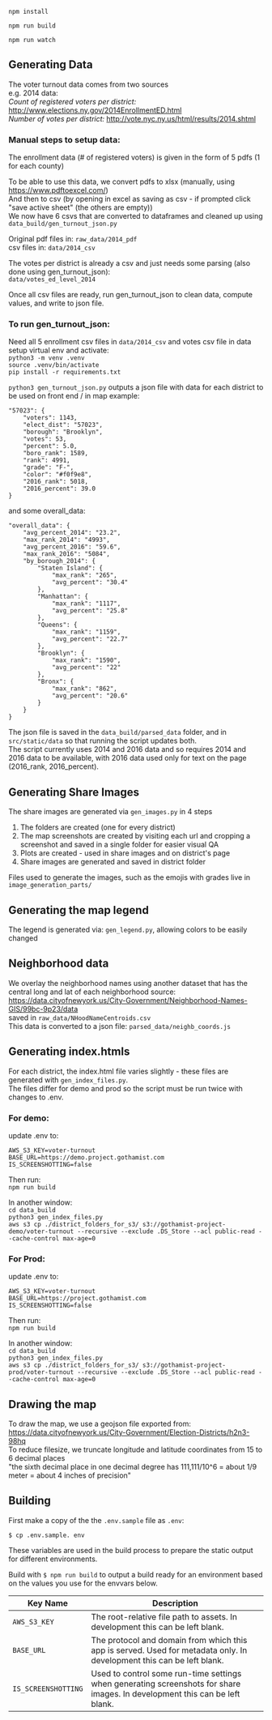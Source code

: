 `npm install`

`npm run build`

`npm run watch`

## Generating Data

The voter turnout data comes from two sources<br/>
e.g. 2014 data:<br/>
*Count of registered voters per district:* http://www.elections.ny.gov/2014EnrollmentED.html<br/>
*Number of votes per district:*  http://vote.nyc.ny.us/html/results/2014.shtml

### Manual steps to setup data:
The enrollment data (# of registered voters) is given in the form of 5 pdfs (1 for each county)

To be able to use this data, we convert pdfs to xlsx (manually, using https://www.pdftoexcel.com/)<br/>
And then to csv (by opening in excel as saving as csv - if prompted click "save active sheet" (the others are empty))<br/>
We now have 6 csvs that are converted to dataframes and cleaned up using `data_build/gen_turnout_json.py`

Original pdf files in: `raw_data/2014_pdf`<br/>
csv files in: `data/2014_csv`

The votes per district is already a csv and just needs some parsing (also done using gen_turnout_json):<br/>
`data/votes_ed_level_2014`

Once all csv files are ready, run gen_turnout_json to clean data, compute values, and write to json file.


### To run gen_turnout_json:
Need all 5 enrollment csv files in `data/2014_csv` and votes csv file in data<br/>
setup virtual env and activate:<br/>
`python3 -m venv .venv`<br/>
`source .venv/bin/activate`<br/>
`pip install -r requirements.txt`<br/>

`python3 gen_turnout_json.py`
outputs a json file with data for each district to be used on front end / in map
example:
```
"57023": {
    "voters": 1143,
    "elect_dist": "57023",
    "borough": "Brooklyn",
    "votes": 53,
    "percent": 5.0,
    "boro_rank": 1589,
    "rank": 4991,
    "grade": "F-",
    "color": "#f0f9e8",
    "2016_rank": 5018,
    "2016_percent": 39.0
}
```
and some overall_data:
```
"overall_data": {
    "avg_percent_2014": "23.2",
    "max_rank_2014": "4993",
    "avg_percent_2016": "59.6",
    "max_rank_2016": "5084",
    "by_borough_2014": {
        "Staten Island": {
            "max_rank": "265",
            "avg_percent": "30.4"
        },
        "Manhattan": {
            "max_rank": "1117",
            "avg_percent": "25.8"
        },
        "Queens": {
            "max_rank": "1159",
            "avg_percent": "22.7"
        },
        "Brooklyn": {
            "max_rank": "1590",
            "avg_percent": "22"
        },
        "Bronx": {
            "max_rank": "862",
            "avg_percent": "20.6"
        }
    }
}
```

The json file is saved in the `data_build/parsed_data` folder, and in `src/static/data` so that running the script updates both.<br/>
The script currently uses 2014 and 2016 data and so requires 2014 and 2016 data to be available,
with 2016 data used only for text on the page (2016_rank, 2016_percent).


## Generating Share Images
The share images are generated via `gen_images.py` in 4 steps
1. The folders are created (one for every district)
2. The map screenshots are created by visiting each url and cropping a screenshot and
saved in a single folder for easier visual QA
3. Plots are created - used in share images and on district's page
4. Share images are generated and saved in district folder

Files used to generate the images, such as the emojis with grades live in `image_generation_parts/`

## Generating the map legend
The legend is generated via: `gen_legend.py`, allowing colors to be easily changed


## Neighborhood data
We overlay the neighborhood names using another dataset that has the central long and lat of each neighborhood
source: https://data.cityofnewyork.us/City-Government/Neighborhood-Names-GIS/99bc-9p23/data <br/>
saved in `raw_data/NHoodNameCentroids.csv`<br/>
This data is converted to a json file:
`parsed_data/neighb_coords.js`


## Generating index.htmls
For each district, the index.html file varies slightly - these files are generated with `gen_index_files.py`.<br/>
The files differ for demo and prod so the script must be run twice with changes to .env.


### For demo:
update .env to:
```
AWS_S3_KEY=voter-turnout
BASE_URL=https://demo.project.gothamist.com
IS_SCREENSHOTTING=false
```
Then run:<br/>
`npm run build`

In another window:<br/>
`cd data_build`<br/>
`python3 gen_index_files.py`<br/>
`aws s3 cp ./district_folders_for_s3/ s3://gothamist-project-demo/voter-turnout --recursive --exclude .DS_Store --acl public-read --cache-control max-age=0`


### For Prod:
update .env to:
```
AWS_S3_KEY=voter-turnout
BASE_URL=https://project.gothamist.com
IS_SCREENSHOTTING=false
```
Then run:<br/>
`npm run build`

In another window:<br/>
`cd data_build`<br/>
`python3 gen_index_files.py`<br/>
`aws s3 cp ./district_folders_for_s3/ s3://gothamist-project-prod/voter-turnout --recursive --exclude .DS_Store --acl public-read --cache-control max-age=0`


## Drawing the map
To draw the map, we use a geojson file exported from: https://data.cityofnewyork.us/City-Government/Election-Districts/h2n3-98hq<br/>
To reduce filesize, we truncate longitude and latitude coordinates from 15 to 6 decimal places<br/>
"the sixth decimal place in one decimal degree has 111,111/10^6 = about 1/9 meter = about 4 inches of precision"

## Building

First make a copy of the the `.env.sample` file as `.env`:
```
$ cp .env.sample. env
```

These variables are used in the build process to prepare the static output for different environments.

Build with `$ npm run build` to output a build ready for an environment based on the values you use for the envvars below.

Key Name | Description
--- | ---
`AWS_S3_KEY` | The root-relative file path to assets. In development this can be left blank.
`BASE_URL` | The protocol and domain from which this app is served. Used for metadata only. In development this can be left blank.
`IS_SCREENSHOTTING` | Used to control some run-time settings when generating screenshots for share images. In development this can be left blank.
